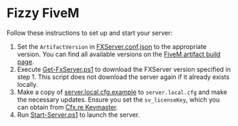 # Fizzy FiveM

Follow these instructions to set up and start your server:

1. Set the `ArtifactVersion` in [FXServer.conf.json](FXServer.conf.json) to the appropriate version. You can find all available versions on the [FiveM artifact build page](https://runtime.fivem.net/artifacts/fivem/build_server_windows/master/).
2. Execute [Get-FxServer.ps1](Get-FxServer.ps1) to download the FXServer version specified in step 1. This script does not download the server again if it already exists locally.
3. Make a copy of [server.local.cfg.example](server.local.cfg.example) to `server.local.cfg` and make the necessary updates. Ensure you set the `sv_licenseKey`, which you can obtain from [Cfx.re Keymaster](https://keymaster.fivem.net/).
4. Run [Start-Server.ps1](Start-Server.ps1) to launch the server.
